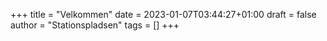 +++
title = "Velkommen"
date = 2023-01-07T03:44:27+01:00
draft = false
author = "Stationspladsen"
tags = []
+++

